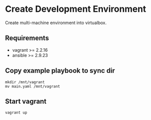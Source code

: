 # Create Development Environment
Create multi-machine environment into virtualbox.

Requirements
------------
* vagrant >= 2.2.16
* ansible >= 2.9.23

Copy example playbook to sync dir
--------------------------------
```
mkdir /mnt/vagrant
mv main.yaml /mnt/vagrant
```
Start vagrant
-------------
```
vagrant up
```
